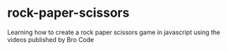 # rock-paper-scissors
Learning how to create a rock paper scissors game in javascript using the videos published by Bro Code
